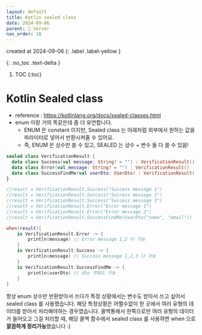 ```yaml
---
layout: default
title: Kotlin sealed class
date: 2024-09-06
parent: 📌 Server
nav_order: 18
---
```


created at 2024-09-06
{: .label .label-yellow }

{: .no_toc .text-delta }

1. TOC
{:toc}

# Kotlin Sealed class
* reference : https://kotlinlang.org/docs/sealed-classes.html
* enum 이랑 거의 똑같은데 좀 더 유연합니다.
  * ENUM 은 constant 이지만, Sealed class 는 아래처럼 외부에서 원하는 값을 파라미터로 넣어서 반환시켜줄 수 있어요.
  * 즉, ENUM 은 상수만 쓸 수 있고, SEALED 는 상수 + 변수 둘 다 쓸 수 있음!


```kotlin
sealed class VerificationResult {
  data class Success(val message: String? = "") : VerificationResult()
  data class Error(val message: String? = "") : VerificationResult()
  data class SuccessFindMe(val userDto: UserDto) : VerificationResult()
}

//result = VerificationResult.Success("Success message 1")
//result = VerificationResult.Success("Success message 2")
//result = VerificationResult.Success("Success message 3")
//result = VerificationResult.Error("Error message 1")
//result = VerificationResult.Error("Error message 2")
//result = VerificationResult.SuccessFindMe(UserDto("name", "email"))

when(result){
    is VerificationResult.Error -> {
        println(message) // Error message 1,2 다 가능
    }
    is VerificationResult.Success -> {
        println(message) // Success message 1,2,3 다 가능
    }
    is VerificationResult.SuccessFindMe -> {
        println(userDto) // dto 객체도 가능
    }
}
```

항상 enum 상수만 반환받아서 쓰다가 특정 상황에서는 변수도 받아서 쓰고 싶어서 sealed class 를 사용했습니다. 해당 특정상황은 어쩔수없이 한 곳에서 여러 유형의 데이터를 받아서 처리해야하는 경우였습니다.
콜백통해서 한쪽으로만 여러 유형의 데이터가 들어오고 그걸 처리할 때, 해당 콜백 함수에서 sealed class 를 사용하면 when 으로 **깔끔하게 정리가능**했습니다 :)

